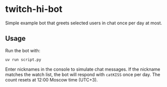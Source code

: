 # twitch-hi-bot

Simple example bot that greets selected users in chat once per day at most.

## Usage

Run the bot with:

```bash
uv run script.py
```

Enter nicknames in the console to simulate chat messages. If the nickname
matches the watch list, the bot will respond with `catKISS` once per day. The
count resets at 12:00 Moscow time (UTC+3).
